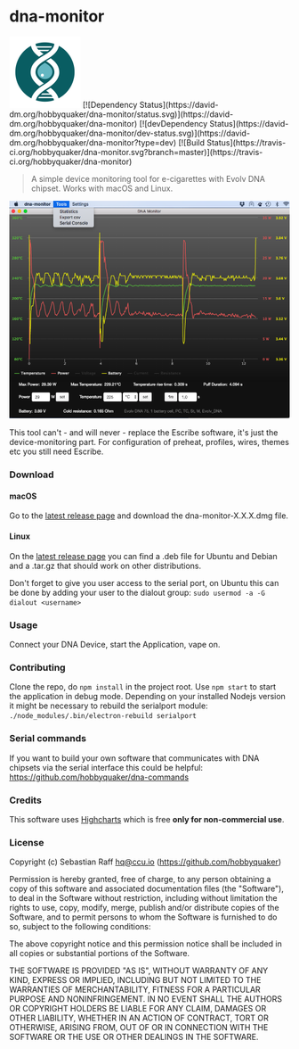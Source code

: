 # dna-monitor
<img src="icon.png" width=128>
[![Dependency Status](https://david-dm.org/hobbyquaker/dna-monitor/status.svg)](https://david-dm.org/hobbyquaker/dna-monitor)
[![devDependency Status](https://david-dm.org/hobbyquaker/dna-monitor/dev-status.svg)](https://david-dm.org/hobbyquaker/dna-monitor?type=dev)
[![Build Status](https://travis-ci.org/hobbyquaker/dna-monitor.svg?branch=master)](https://travis-ci.org/hobbyquaker/dna-monitor)



> A simple device monitoring tool for e-cigarettes with Evolv DNA chipset. Works with macOS and Linux.

![Screenshot](screenshot.png "Screenshot")


This tool can't - and will never - replace the Escribe software, it's just the device-monitoring part. For configuration of preheat, profiles, wires, themes etc you still need Escribe.


### Download

#### macOS

Go to the [latest release page](https://github.com/hobbyquaker/dna-monitor/releases/latest) and download the dna-monitor-X.X.X.dmg file.

#### Linux

On the [latest release page](https://github.com/hobbyquaker/dna-monitor/releases/latest) you can find a .deb file for 
Ubuntu and Debian and a .tar.gz that should work on other distributions.

Don't forget to give you user access to the serial port, on Ubuntu this can be done by adding your user to the dialout group:
`sudo usermod -a -G dialout <username>` 


### Usage

Connect your DNA Device, start the Application, vape on.


### Contributing

Clone the repo, do `npm install` in the project root. Use `npm start` to start the application in debug mode.
Depending on your installed Nodejs version it might be necessary to rebuild the serialport module:
`./node_modules/.bin/electron-rebuild serialport`


### Serial commands

If you want to build your own software that communicates with DNA chipsets via the serial interface this could be 
helpful: https://github.com/hobbyquaker/dna-commands


### Credits

This software uses [Highcharts](http://www.highcharts.com/) which is free __only for non-commercial use__.


### License

Copyright (c) Sebastian Raff <hq@ccu.io> (https://github.com/hobbyquaker)

Permission is hereby granted, free of charge, to any person obtaining a copy
of this software and associated documentation files (the "Software"), to deal
in the Software without restriction, including without limitation the rights
to use, copy, modify, merge, publish and/or distribute copies of the Software, 
and to permit persons to whom the Software is furnished to do so, subject to the 
following conditions:

The above copyright notice and this permission notice shall be included in
all copies or substantial portions of the Software.

THE SOFTWARE IS PROVIDED "AS IS", WITHOUT WARRANTY OF ANY KIND, EXPRESS OR
IMPLIED, INCLUDING BUT NOT LIMITED TO THE WARRANTIES OF MERCHANTABILITY,
FITNESS FOR A PARTICULAR PURPOSE AND NONINFRINGEMENT. IN NO EVENT SHALL THE
AUTHORS OR COPYRIGHT HOLDERS BE LIABLE FOR ANY CLAIM, DAMAGES OR OTHER
LIABILITY, WHETHER IN AN ACTION OF CONTRACT, TORT OR OTHERWISE, ARISING FROM,
OUT OF OR IN CONNECTION WITH THE SOFTWARE OR THE USE OR OTHER DEALINGS IN
THE SOFTWARE. 
